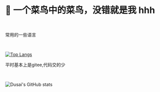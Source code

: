 <h1>👋 一个菜鸟中的菜鸟，没错就是我 hhh</h1>
<br />

<p> 常用的一些语言 </p>
<br />

[![Top Langs](https://github-readme-stats.vercel.app/api/top-langs/?username=Tingfenghhh&layout=compact)](https://github.com/Tingfenghhh/github-readme-stats)
<br />

<p> 平时基本上是gitee,代码交的少  </p>
<br />

![Dusai's GitHub stats](https://github-readme-stats.vercel.app/api?username=Tingfenghhh&show_icons=true&theme=radical)


<!---
Tingfenghhh/Tingfenghhh is a ✨ special ✨ repository because its `README.md` (this file) appears on your GitHub profile.
You can click the Preview link to take a look at your changes.
--->
